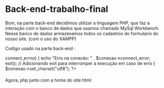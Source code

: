# Back-end-trabalho-final

Bom, na parte back-end decidimos utilizar a linguagem PHP, que faz a interação com o banco de dados que usamos chamado MySql Workbench.
Nesse banco de dados armazenamos todos os cadastros do formulario do nosso site. (com o uso do XAMPP)

Codigo usado na parte back-end : 

<?php

define('DB_HOST', 'localhost');
define('DB_USERNAME', 'root');
define('DB_PASSWORD', '');
define('DB_NAME', 'formulario-clientes');

$conexao = new mysqli(DB_HOST, DB_USERNAME, DB_PASSWORD, DB_NAME);

if ($conexao->connect_errno) {
    echo "Erro na conexão: " . $conexao->connect_error;
    exit(); // Adicionando exit para interromper a execução em caso de erro
}

$conexao->set_charset("utf8");


?>
####
Agora, php junto com a home do site html: 

<?php
if (isset($_POST['submit'])) {
    include_once('config.php');

    // Verificar a conexão
    if (!$conexao) {
        die("Conexão falhou: " . mysqli_connect_error());
    }

    $customer_name = $_POST['Nome'];
    $email_address = $_POST['Email'];
    $phone_number = $_POST['Telefone'];
    $campo_CEP = $_POST['cep'];
    $data_nasc = $_POST['datadenascimento'];
    $campo_cidade = $_POST['Cidade'];
    $campo_estado = $_POST['Estado'];
    $campo_endereco = $_POST['Endereço'];

    $customer_name = mysqli_real_escape_string($conexao, $customer_name);
    $email_address = mysqli_real_escape_string($conexao, $email_address);
    $phone_number = mysqli_real_escape_string($conexao, $phone_number);
    $campo_CEP = mysqli_real_escape_string($conexao, $campo_CEP);
    $data_nasc = mysqli_real_escape_string($conexao, $data_nasc);
    $campo_cidade = mysqli_real_escape_string($conexao, $campo_cidade);
    $campo_estado = mysqli_real_escape_string($conexao, $campo_estado);
    $campo_endereco = mysqli_real_escape_string($conexao, $campo_endereco);

    
    $query = "INSERT INTO cliente (nome, email, telefone, cep, data_nasc, cidade, estado, Endereco) 
              VALUES ('$customer_name', '$email_address', '$phone_number', '$campo_CEP', '$data_nasc', '$campo_cidade', '$campo_estado', '$campo_endereco')";

    // Executar a consulta
    $result = mysqli_query($conexao, $query);

    // Verificar se a consulta foi bem sucedida
    if ($result) {
        echo "Registro inserido com sucesso!";
    } else {
        echo "Erro ao inserir registro: " . mysqli_error($conexao);
    }

    // Fechar a conexão
    mysqli_close($conexao);
}
?>

